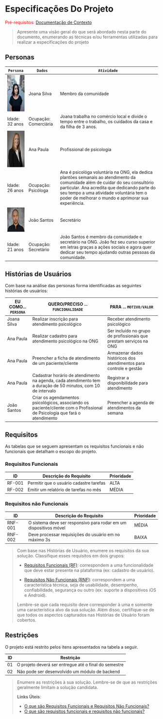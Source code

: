# Especificações Do Projeto

<span style="color:red">Pré-requisitos: <a href="1-Contexto.md"> Documentação de Contexto</a></span>

> Apresente uma visão geral do que será abordado nesta parte do
> documento, enumerando as técnicas e/ou ferramentas utilizadas para
> realizar a especificações do projeto

## Personas
|`Persona`|`Dados` |`Atividade`                 |
|--------------------|------------------------------------|----------------------------------------|
|<img src="../imgs/imagem1.jpg" width="100" height="120">| Joana Silva |Membro da comunidade|
|Idade: 32 anos|Ocupação: Comerciária|Joana trabalha no comércio local e divide o tempo entre o trabalho, os cuidados da casa e da filha de 3 anos.|
|<img src="../imgs/imagem2.jpg" width="100" height="120">| Ana Paula |Profissional de psicologia|
|Idade: 26 anos|Ocupação: Psicóloga|Ana é psicológa voluntária na ONG, ela dedica plantões semanais ao atendimento da comunidade além de cuidar do seu consultório particular. Ana acredita que dedicando parte do seu tempo a uma atividade voluntária tem o poder de melhorar o mundo e aprimorar sua experiência.|
|<img src="../imgs/imagem3.jpg" width="100" height="80">| João Santos |Secretário|
|Idade: 21 anos|Ocupação: Secretário|João Santos é membro da comunidade e secretário na ONG. João fez seu curso superior em letras graças a ações sociais e agora quer dedicar seu tempo ajudando outras pessoas da comunidade.|

## Histórias de Usuários

Com base na análise das personas forma identificadas as seguintes histórias de usuários:

|EU COMO... `PERSONA`| QUERO/PRECISO ... `FUNCIONALIDADE` |PARA ... `MOTIVO/VALOR`                 |
|--------------------|------------------------------------|----------------------------------------|
|Joana Silva| Realizar inscrição para atendimento psicológico|Receber atendimento psicológico|
|Ana Paula|Realizar cadastro para atendimento psicológico na ONG|Ser incluído no grupo de profissionais que prestam serviços na ONG|
|Ana Paula|Preencher a ficha de atendimento de um paciente/cliente|Armazenar dados históricos dos atendimentos para controle e gestão|
|Ana Paula|Cadastrar horário de atendimento na agenda, cada atendimento tem a duração de 50 minutos, com 10 de intervalo|Registrar a disponibilidade para atendimento|
|João Santos|Criar os agendamentos psicológicos, associando os paciente/cliente com o Profissional de Psicologia que fará o atendimento|Preencher a agenda de atendimentos da semana|

## Requisitos

As tabelas que se seguem apresentam os requisitos funcionais e não funcionais que detalham o escopo do projeto.

### Requisitos Funcionais

|ID    | Descrição do Requisito  | Prioridade |
|------|-----------------------------------------|----|
|RF-001| Permitir que o usuário cadastre tarefas | ALTA | 
|RF-002| Emitir um relatório de tarefas no mês   | MÉDIA |


### Requisitos não Funcionais

|ID     | Descrição do Requisito  |Prioridade |
|-------|-------------------------|----|
|RNF-001| O sistema deve ser responsivo para rodar em um dispositivos móvel | MÉDIA | 
|RNF-002| Deve processar requisições do usuário em no máximo 3s |  BAIXA | 

> Com base nas Histórias de Usuário, enumere os requisitos da sua
> solução. Classifique esses requisitos em dois grupos:
>
> - [Requisitos Funcionais
>   (RF)](https://pt.wikipedia.org/wiki/Requisito_funcional):
>   correspondem a uma funcionalidade que deve estar presente na
>   plataforma (ex: cadastro de usuário).
>
> - [Requisitos Não Funcionais
>   (RNF)](https://pt.wikipedia.org/wiki/Requisito_n%C3%A3o_funcional):
>   correspondem a uma característica técnica, seja de usabilidade,
>   desempenho, confiabilidade, segurança ou outro (ex: suporte a
>   dispositivos iOS e Android).
>
> Lembre-se que cada requisito deve corresponder à uma e somente uma
> característica alvo da sua solução. Além disso, certifique-se de que
> todos os aspectos capturados nas Histórias de Usuário foram cobertos.

## Restrições

O projeto está restrito pelos itens apresentados na tabela a seguir.

|ID| Restrição                                             |
|--|-------------------------------------------------------|
|01| O projeto deverá ser entregue até o final do semestre |
|02| Não pode ser desenvolvido um módulo de backend        |


> Enumere as restrições à sua solução. Lembre-se de que as restrições
> geralmente limitam a solução candidata.
> 
> **Links Úteis**:
> - [O que são Requisitos Funcionais e Requisitos Não Funcionais?](https://codificar.com.br/requisitos-funcionais-nao-funcionais/)
> - [O que são requisitos funcionais e requisitos não funcionais?](https://analisederequisitos.com.br/requisitos-funcionais-e-requisitos-nao-funcionais-o-que-sao/)
